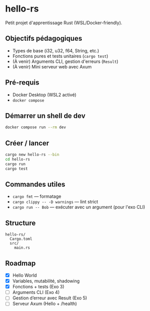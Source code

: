 # hello-rs

Petit projet d'apprentissage Rust (WSL/Docker-friendly).

## Objectifs pédagogiques
- Types de base (i32, u32, f64, String, etc.)
- Fonctions pures et tests unitaires (`cargo test`)
- (À venir) Arguments CLI, gestion d'erreurs (`Result`)
- (À venir) Mini serveur web avec Axum

## Pré-requis
- Docker Desktop (WSL2 activé)
- `docker compose`

## Démarrer un shell de dev
```bash
docker compose run --rm dev
```

## Créer / lancer
```bash
cargo new hello-rs --bin
cd hello-rs
cargo run
cargo test
```

## Commandes utiles
- `cargo fmt` — formatage
- `cargo clippy -- -D warnings` — lint strict
- `cargo run -- Bob` — exécuter avec un argument (pour l'exo CLI)

## Structure
```
hello-rs/
  Cargo.toml
  src/
    main.rs
```

## Roadmap
- [x] Hello World
- [x] Variables, mutabilité, shadowing
- [x] Fonctions + tests (Exo 3)
- [ ] Arguments CLI (Exo 4)
- [ ] Gestion d’erreur avec Result (Exo 5)
- [ ] Serveur Axum (Hello + /health)
